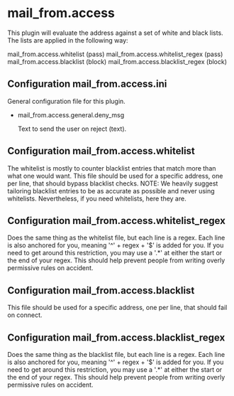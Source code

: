 mail_from.access
===================

This plugin will evaluate the address against a set of white and black lists.
The lists are applied in the following way:

mail_from.access.whitelist         (pass)
mail_from.access.whitelist_regex   (pass)
mail_from.access.blacklist         (block)
mail_from.access.blacklist_regex   (block)

Configuration mail_from.access.ini
-------------------------------------

General configuration file for this plugin.

* mail_from.access.general.deny_msg

  Text to send the user on reject (text).


Configuration mail_from.access.whitelist
-------------------------------------------

The whitelist is mostly to counter blacklist entries that match more than
what one would want.  This file should be used for a specific address,
one per line, that should bypass blacklist checks.
NOTE: We heavily suggest tailoring blacklist entries to be as accurate as
possible and never using whitelists.  Nevertheless, if you need whitelists,
here they are.

Configuration mail_from.access.whitelist_regex
-------------------------------------------------

Does the same thing as the whitelist file, but each line is a regex.
Each line is also anchored for you, meaning '^' + regex + '$' is added for
you.  If you need to get around this restriction, you may use a '.*' at
either the start or the end of your regex.  This should help prevent people
from writing overly permissive rules on accident.

Configuration mail_from.access.blacklist
-------------------------------------------

This file should be used for a specific address, one per line, that should
fail on connect.

Configuration mail_from.access.blacklist_regex
-------------------------------------------------

Does the same thing as the blacklist file, but each line is a regex.
Each line is also anchored for you, meaning '^' + regex + '$' is added for
you.  If you need to get around this restriction, you may use a '.*' at
either the start or the end of your regex.  This should help prevent people
from writing overly permissive rules on accident.
